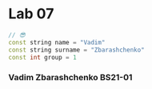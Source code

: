# Lab 07

```cpp
// 😎
const string name = "Vadim"
const string surname = "Zbarashchenko"
const int group = 1
```


### Vadim Zbarashchenko BS21-01

